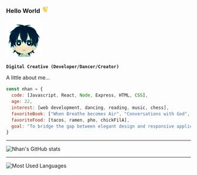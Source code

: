 ### Hello World <img src="waving.gif" width="20">

<img src="littledude.gif" width="100"> 

**`Digital Creative (Developer/Dancer/Creator)`**

A little about me...
```javascript
const nhan = {
  code: [Javascript, React, Node, Express, HTML, CSS],
  age: 22,
  interest: [web development, dancing, reading, music, chess],
  favoriteBook: ["When Breathe becomes Air", "Conversations with God", "Sapiens", "The Courage to be Disliked"],
  favoriteFood: [tacos, ramen, pho, chickFilA],
  goal: "To bridge the gap between elegant design and responsive application."
}
```
------------------

![Nhan's GitHub stats](https://github-readme-stats.vercel.app/api?username=nhanng19&show_icons=true&theme=github_dark) 

------------------

![Most Used Languages](https://github-readme-stats.vercel.app/api/top-langs/?username=nhanng19&layout=compact&langs_count=10&hide=qml,qmake&theme=github-dark)
